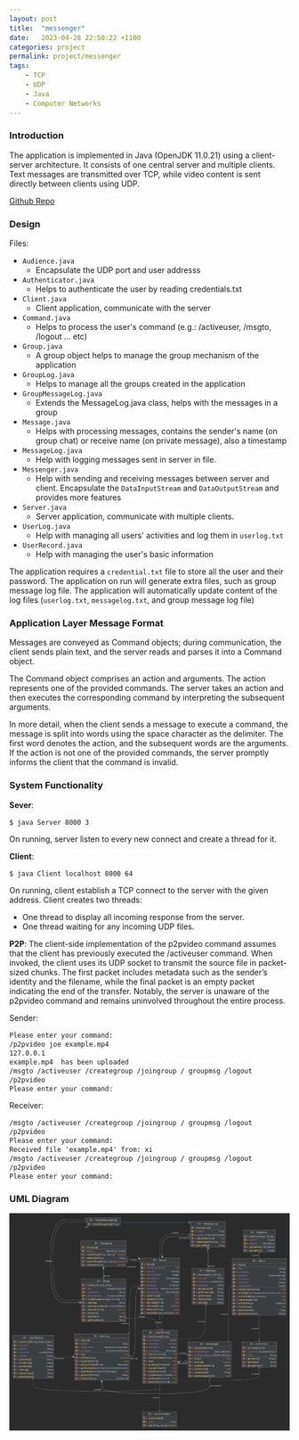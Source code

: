 ```yaml
---
layout: post
title:  "messenger"
date:   2023-04-28 22:50:22 +1100
categories: project
permalink: project/messenger
tags: 
    - TCP
    - UDP
    - Java
    - Computer Networks
---
```


### Introduction

The application is implemented in Java (OpenJDK 11.0.21) using a client-server architecture. It consists of one central server and multiple clients. Text messages are transmitted over TCP, while video content is sent directly between clients using UDP.

[Github Repo][repo]

### Design

Files:

- `Audience.java`
    * Encapsulate the UDP port and user addresss
- `Authenticator.java`
    * Helps to authenticate the user by reading credentials.txt
- `Client.java`
    * Client application, communicate with the server
- `Command.java`
    * Helps to process the user's command (e.g.: /activeuser, /msgto, /logout ... etc)
- `Group.java`
    * A group object helps to manage the group mechanism of the application
- `GroupLog.java`
    * Helps to manage all the groups created in the application
- `GroupMessageLog.java`
    * Extends the MessageLog.java class, helps with the messages in a group
- `Message.java`
    * Helps with processing messages, contains the sender's name (on group chat) or receive name (on private message), also a timestamp
- `MessageLog.java`
    * Help with logging messages sent in server in file.
- `Messenger.java`
    * Help with sending and receiving messages between server and client. Encapsulate the `DataInputStream` and `DataOutputStream` and provides more features
- `Server.java`
    * Server application, communicate with multiple clients.
- `UserLog.java`
    * Help with managing all users' activities and log them in `userlog.txt`
- `UserRecord.java`
    * Help with managing the user's basic information


The application requires a `credential.txt` file to store all the user and their password. The application on run will generate extra files, such as group message log file. The application will automatically update content of the log files (`userlog.txt`, `messagelog.txt`, and group message log file)

### Application Layer Message Format

Messages are conveyed as Command objects; during communication, the client sends plain text, and the server reads and parses it into a Command object. 
 
The Command object comprises an action and arguments. The action represents one of the provided commands. The server takes an action and then executes the corresponding 
command by interpreting the subsequent arguments. 
 
In more detail, when the client sends a message to execute a command, the message is split into words using the space character as the delimiter. The first word denotes the action, and the subsequent words are the arguments. If the action is not one of the provided commands, the server promptly informs the client that the command is invalid.

### System Functionality

**Sever**:
```shell
$ java Server 8000 3
```

On running, server listen to every new connect and create a thread for it.

**Client**:
```shell
$ java Client localhost 8000 64
```

On running, client establish a TCP connect to the server with the given address. Client creates two threads:
- One thread to display all incoming response from the server.
- One thread waiting for any incoming UDP files.

**P2P**:
The client-side implementation of the p2pvideo command assumes that the client has previously executed the /activeuser command. When invoked, the client uses its UDP socket to transmit the source file in packet-sized chunks. The first packet includes metadata such as the sender’s identity and the filename, while the final packet is an empty packet indicating the end of the transfer. Notably, the server is unaware of the p2pvideo command and remains uninvolved throughout the entire process.

Sender:
```
Please enter your command:
/p2pvideo joe example.mp4
127.0.0.1
example.mp4  has been uploaded
/msgto /activeuser /creategroup /joingroup / groupmsg /logout /p2pvideo
Please enter your command:
```

Receiver:
```
/msgto /activeuser /creategroup /joingroup / groupmsg /logout /p2pvideo
Please enter your command:
Received file 'example.mp4' from: xi
/msgto /activeuser /creategroup /joingroup / groupmsg /logout /p2pvideo
Please enter your command:
```

### UML Diagram

![alt text](/assets/image/projects/messenger/uml.png)


[repo]:https://github.com/Zzn021/miniDB
